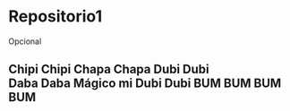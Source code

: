 # Repositorio1
Opcional
## Chipi Chipi Chapa Chapa Dubi Dubi <br>Daba Daba Mágico mi Dubi Dubi BUM BUM BUM BUM
